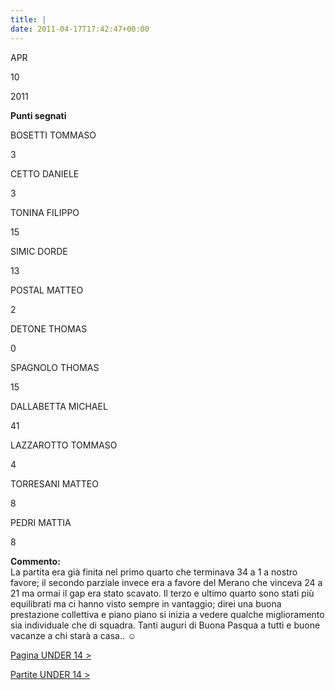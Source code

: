```yaml
---
title: |
date: 2011-04-17T17:42:47+00:00
---
```

APR

10

2011

**Punti segnati**

BOSETTI TOMMASO

3

CETTO DANIELE

3

TONINA FILIPPO

15

SIMIC DORDE

13

POSTAL MATTEO

2

DETONE THOMAS

0

SPAGNOLO THOMAS

15

DALLABETTA MICHAEL

41

LAZZAROTTO TOMMASO

4

TORRESANI MATTEO

8

PEDRI MATTIA

8

**Commento:**  
La partita era già finita nel primo quarto che terminava 34 a 1 a nostro favore; il secondo parziale invece era a favore del Merano che vinceva 24 a 21 ma ormai il gap era stato scavato. Il terzo e ultimo quarto sono stati più equilibrati ma ci hanno visto sempre in vantaggio; direi una buona prestazione collettiva e piano piano si inizia a vedere qualche miglioramento sia individuale che di squadra. Tanti auguri di Buona Pasqua a tutti e buone vacanze a chi starà a casa.. ☺

[Pagina UNDER 14 >](http://www.basketgardolo.it/under-14)

[Partite UNDER 14 >](http://www.basketgardolo.it/?tag=under-14&cat=11)